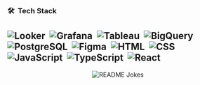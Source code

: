 ### 🛠️ &nbsp;Tech Stack

![Looker](https://img.shields.io/badge/-Looker-05122A?style=flat&logo=looker)&nbsp;
![Grafana](https://img.shields.io/badge/-Grafana-05122A?style=flat&logo=grafana)&nbsp;
![Tableau](https://img.shields.io/badge/-Tableau-05122A?style=flat&logo=tableau)&nbsp;
![BigQuery](https://img.shields.io/badge/-BigQuery-05122A?style=flat&logo=googlebigquery)&nbsp;
![PostgreSQL](https://img.shields.io/badge/-PostgreSQL-05122A?style=flat&logo=postgresql)&nbsp;
![Figma](https://img.shields.io/badge/-Figma-05122A?style=flat&logo=figma)&nbsp;
![HTML](https://img.shields.io/badge/-HTML-05122A?style=flat&logo=html5)&nbsp;
![CSS](https://img.shields.io/badge/-CSS-05122A?style=flat&logo=css3)&nbsp;
![JavaScript](https://img.shields.io/badge/-JavaScript-05122A?style=flat&logo=javascript)&nbsp;
![TypeScript](https://img.shields.io/badge/-TypeScript-05122A?style=flat&logo=typescript)&nbsp;
![React](https://img.shields.io/badge/-React-05122A?style=flat&logo=react)&nbsp;
---

<p align="center">
  <img align="center" src="https://readme-jokes.vercel.app/api" alt="README Jokes">
</p>
